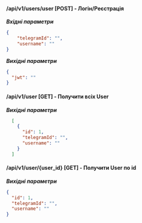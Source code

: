 #### /api/v1/users/user [POST] - Логін/Реєстрація

***Вхідні параметри***

```json
{
    "telegramId": "",
    "username": ""
}
```

***Вихідні параметри***

```json
{
  "jwt": ""
}
```

#### /api/v1/user [GET] - Получити всіх User

***Вихідні параметри***

```json
  [
    {
      "id": 1,
      "telegramId": "",
      "username": ""
    }
  ]
```

#### /api/v1/user/{user_id} [GET] - Получити User по id

***Вихідні параметри***

```json
{
  "id": 1,
  "telegramId": "",
  "username": ""
}
```
